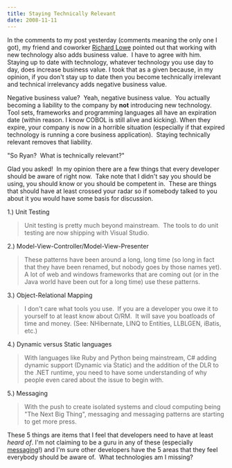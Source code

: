 ```yaml
---
title: Staying Technically Relevant
date: 2008-11-11
---
```

In the comments to my post yesterday (comments meaning the only one I
got), my friend and coworker [Richard
Lowe](http://blogs.geekdojo.net/richard) pointed out that working with
new technology also adds business value.  I have to agree with him. 
Staying up to date with technology, whatever technology you use day to
day, does increase business value. I took that as a given because, in my
opinion, if you don't stay up to date then you become technically
irrelevant and technical irrelevancy adds negative business value.

Negative business value?  Yeah, negative business value.  You actually
becoming a liability to the company by **not** introducing new
technology.  Tool sets, frameworks and programming languages all have an
expiration date (within reason. I know COBOL is still alive and
kicking). When they expire, your company is now in a horrible situation
(especially if that expired technology is running a core business
application).  Staying technically relevant removes that liability.

"So Ryan?  What is technically relevant?"

Glad you asked!  In my opinion there are a few things that every
developer should be aware of right now.  Take note that I didn't say you
should be using, you should know or you should be competent in.  These
are things that should have at least crossed your radar so if somebody
talked to you about it you would have some basis for discussion.

1.) Unit Testing

> Unit testing is pretty much beyond mainstream.  The tools to do unit
> testing are now shipping with Visual Studio. 

2.) Model-View-Controller/Model-View-Presenter

> These patterns have been around a long, long time (so long in fact
> that they have been renamed, but nobody goes by those names yet). A
> lot of web and windows frameworks that are coming out (or in the Java
> world have been out for a long time) use these patterns.

3.) Object-Relational Mapping

> I don't care what tools you use.  If you are a developer you owe it to
> yourself to at least know about O/RM.  It will save you boatloads of
> time and money. (See: NHibernate, LINQ to Entities, LLBLGEN, iBatis,
> etc.)

4.) Dynamic versus Static languages

> With languages like Ruby and Python being mainstream, C\# adding
> dynamic support (Dynamic via Static) and the addition of the DLR to
> the .NET runtime, you need to have some understanding of why people
> even cared about the issue to begin with.

5.) Messaging

> With the push to create isolated systems and cloud computing being
> "The Next Big Thing", messaging and messaging patterns are starting to
> get more press.

These 5 things are items that I feel that developers need to have at
least *heard of*. I'm not claiming to be a guru in any of these
(especially
[messaging](http://ryanrinaldi.com/blog/lisle-to-union/lisle-to-union-messaging/)!)
and I'm sure other developers have the 5 areas that they feel everybody
should be aware of.  What technologies am I missing?
